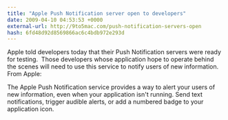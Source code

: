 ```yaml
---
title: "Apple Push Notification server open to developers"
date: 2009-04-10 04:53:53 +0000
external-url: http://9to5mac.com/push-notification-servers-open
hash: 6fd48d92d8569866ac6c4bdb972e293d
---
```


Apple told developers today that their Push Notification servers were ready for testing.  Those developers whose application hope to operate behind the scenes will need to use this service to notify users of new information.  From Apple:

The Apple Push Notification service provides a way to alert your users of new information, even when your application isn't running. Send text notifications, trigger audible alerts, or add a numbered badge to your application icon.







          

